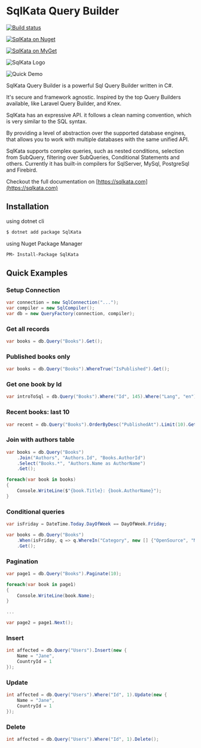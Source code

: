 # SqlKata Query Builder

[![Build status](https://ci.appveyor.com/api/projects/status/bh022c0ol5u6s41p?svg=true)](https://ci.appveyor.com/project/ahmad-moussawi/querybuilder)

[![SqlKata on Nuget](https://img.shields.io/nuget/vpre/SqlKata.svg)](https://www.nuget.org/packages/SqlKata)

[![SqlKata on MyGet](https://img.shields.io/myget/sqlkata/v/SqlKata.svg?label=myget)](https://www.myget.org/feed/sqlkata/package/nuget/SqlKata)

![SqlKata Logo](https://ahmadmoussawi.com/images/projects/sqlkata.png)

![Quick Demo](https://i.imgur.com/jOWD4vk.gif)

SqlKata Query Builder is a powerful Sql Query Builder written in C#.

It's secure and framework agnostic. Inspired by the top Query Builders available, like Laravel Query Builder, and Knex.

SqlKata has an expressive API. it follows a clean naming convention, which is very similar to the SQL syntax.

By providing a level of abstraction over the supported database engines, that allows you to work with multiple databases with the same unified API.

SqlKata supports complex queries, such as nested conditions, selection from SubQuery, filtering over SubQueries, Conditional Statements and others. Currently it has built-in compilers for SqlServer, MySql, PostgreSql and Firebird.

Checkout the full documentation on [https://sqlkata.com](https://sqlkata.com)
## Installation

using dotnet cli
```sh
$ dotnet add package SqlKata
```

using Nuget Package Manager
```sh
PM> Install-Package SqlKata
```


## Quick Examples

### Setup Connection

```cs
var connection = new SqlConnection("...");
var compiler = new SqlCompiler();
var db = new QueryFactory(connection, compiler);
```

### Get all records
```cs
var books = db.Query("Books").Get();
```

### Published books only
```cs
var books = db.Query("Books").WhereTrue("IsPublished").Get();
```

### Get one book by Id
```cs
var introToSql = db.Query("Books").Where("Id", 145).Where("Lang", "en").First();
```

### Recent books: last 10
```cs
var recent = db.Query("Books").OrderByDesc("PublishedAt").Limit(10).Get();
```

### Join with authors table

```cs
var books = db.Query("Books")
    .Join("Authors", "Authors.Id", "Books.AuthorId")
    .Select("Books.*", "Authors.Name as AuthorName")
    .Get();

foreach(var book in books)
{
    Console.WriteLine($"{book.Title}: {book.AuthorName}");
}
```

### Conditional queries
```cs
var isFriday = DateTime.Today.DayOfWeek == DayOfWeek.Friday;

var books = db.Query("Books")
    .When(isFriday, q => q.WhereIn("Category", new [] {"OpenSource", "MachineLearning"}))
    .Get();
```

### Pagination

```cs
var page1 = db.Query("Books").Paginate(10);

foreach(var book in page1)
{
    Console.WriteLine(book.Name);
}

...

var page2 = page1.Next();
```

### Insert

```cs
int affected = db.Query("Users").Insert(new {
    Name = "Jane",
    CountryId = 1
});
```

### Update

```cs
int affected = db.Query("Users").Where("Id", 1).Update(new {
    Name = "Jane",
    CountryId = 1
});
```

### Delete

```cs
int affected = db.Query("Users").Where("Id", 1).Delete();
```
